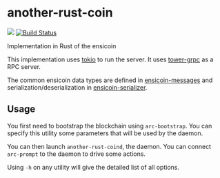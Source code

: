 # another-rust-coin
[![](https://tokei.rs/b1/github/EnsicoinDevs/another-rust-coin)](https://github.com/EnsicoinDevs/another-rust-coin)
[![Build Status](https://travis-ci.com/EnsicoinDevs/another-rust-coin.svg?branch=master)](https://travis-ci.com/EnsicoinDevs/another-rust-coin)

Implementation in Rust of the ensicoin

This implementation uses [tokio](https://tokio.rs/) to run the server. It uses [tower-grpc](https://github.com/tower-rs/tower-grpc/) as a RPC server.

The common ensicoin data types are defined in [ensicoin-messages](https://github.com/EnsicoinDevs/ensicoin-message) and serialization/deserialization in [ensicoin-serializer](https://github.com/EnsicoinDevs/ensicoin-serializer).

## Usage

You first need to bootstrap the blockchain using `arc-bootstrap`. You can specify this utility some parameters that will be used by the daemon.

You can then launch `another-rust-coind`, the daemon. You can connect `arc-prompt` to the daemon to drive some actions.

Using `-h` on any utility will give the detailed list of all options.
